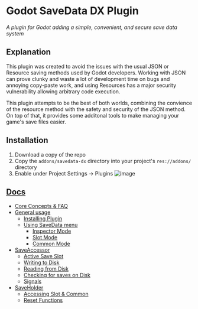 # Godot SaveData DX Plugin
*A plugin for Godot adding a simple, convenient, and secure save data system*  

## Explanation
This plugin was created to avoid the issues with the usual JSON or Resource saving methods used by Godot developers. Working with JSON can prove clunky and waste a lot of development time on bugs and
annoying copy-paste work, and using Resources has a major security vulnerability allowing arbitrary code execution.  
  
This plugin attempts to be the best of both worlds, combining the convience of the resource method with the safety and security of the JSON method. On top of that, it provides some additonal tools
to make managing your game's save files easier.

## Installation
1. Download a copy of the repo
2. Copy the `addons/savedata-dx` directory into your project's `res://addons/` directory
3. Enable under Project Settings -> Plugins
![image](https://github.com/Amethyst-szs/godot-savedata-dx/assets/62185604/11b57f7d-dcdc-4f93-a595-5612df1bf188)


## [Docs](https://github.com/Amethyst-szs/godot-savedata-dx/wiki/)
- [Core Concepts & FAQ](https://github.com/Amethyst-szs/godot-savedata-dx/wiki/Core-concepts-&-FAQ)
- [General usage](https://github.com/Amethyst-szs/godot-savedata-dx/wiki/General-Usage)
  - [Installing Plugin](https://github.com/Amethyst-szs/godot-savedata-dx/wiki/General-Usage#installing-plugin)
  - [Using SaveData menu](https://github.com/Amethyst-szs/godot-savedata-dx/wiki/General-Usage#using-savedata-menu)
    - [Inspector Mode](https://github.com/Amethyst-szs/godot-savedata-dx/wiki/General-Usage#inspector-mode)
    - [Slot Mode](https://github.com/Amethyst-szs/godot-savedata-dx/wiki/General-Usage#slot-mode)
    - [Common Mode](https://github.com/Amethyst-szs/godot-savedata-dx/wiki/General-Usage#common-mode)
- [SaveAccessor](https://github.com/Amethyst-szs/godot-savedata-dx/wiki/SaveAccessor)
  - [Active Save Slot](https://github.com/Amethyst-szs/godot-savedata-dx/wiki/SaveAccessor#active-save-slot)
  - [Writing to Disk](https://github.com/Amethyst-szs/godot-savedata-dx/wiki/SaveAccessor#writing-to-disk)
  - [Reading from Disk](https://github.com/Amethyst-szs/godot-savedata-dx/wiki/SaveAccessor#reading-from-disk)
  - [Checking for saves on Disk](https://github.com/Amethyst-szs/godot-savedata-dx/wiki/SaveAccessor#checking-for-saves-on-disk)
  - [Signals](https://github.com/Amethyst-szs/godot-savedata-dx/wiki/SaveAccessor#signals)
- [SaveHolder](https://github.com/Amethyst-szs/godot-savedata-dx/wiki/SaveHolder)
  - [Accessing Slot & Common](https://github.com/Amethyst-szs/godot-savedata-dx/wiki/SaveHolder#accessing-slot--common)
  - [Reset Functions](https://github.com/Amethyst-szs/godot-savedata-dx/wiki/SaveHolder#reset-functions)
